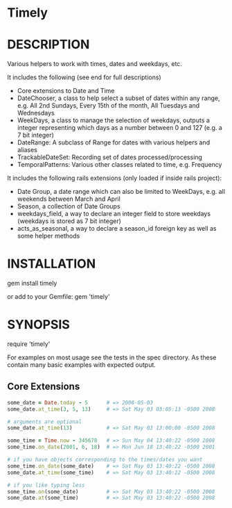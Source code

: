 Timely
======

# DESCRIPTION

Various helpers to work with times, dates and weekdays, etc.

It includes the following (see end for full descriptions)
* Core extensions to Date and Time
* DateChooser, a class to help select a subset of dates within any range, e.g. All 2nd Sundays, Every 15th of the month, All Tuesdays and Wednesdays
* WeekDays, a class to manage the selection of weekdays, outputs a integer representing which days as a number between 0 and 127 (e.g. a 7 bit integer)
* DateRange: A subclass of Range for dates with various helpers and aliases
* TrackableDateSet: Recording set of dates processed/processing
* TemporalPatterns: Various other classes related to time, e.g. Frequency

It includes the following rails extensions (only loaded if inside rails project):
* Date Group, a date range which can also be limited to WeekDays, e.g. all weekends between March and April
* Season, a collection of Date Groups
* weekdays_field, a way to declare an integer field to store weekdays (weekdays is stored as 7 bit integer)
* acts_as_seasonal, a way to declare a season_id foreign key as well as some helper methods

# INSTALLATION

gem install timely

or add to your Gemfile:
gem 'timely'

# SYNOPSIS

require 'timely'

For examples on most usage see the tests in the spec directory.
As these contain many basic examples with expected output.

## Core Extensions

```ruby
some_date = Date.today - 5      # => 2008-05-03
some_date.at_time(3, 5, 13)     # => Sat May 03 03:05:13 -0500 2008

# arguments are optional
some_date.at_time(13)           # => Sat May 03 13:00:00 -0500 2008

some_time = Time.now - 345678   # => Sun May 04 13:40:22 -0500 2008
some_time.on_date(2001, 6, 18)  # => Mon Jun 18 13:40:22 -0500 2001

# if you have objects corresponding to the times/dates you want
some_time.on_date(some_date)    # => Sat May 03 13:40:22 -0500 2008
some_date.at_time(some_time)    # => Sat May 03 13:40:22 -0500 2008

# if you like typing less
some_time.on(some_date)         # => Sat May 03 13:40:22 -0500 2008
some_date.at(some_time)         # => Sat May 03 13:40:22 -0500 2008
```
